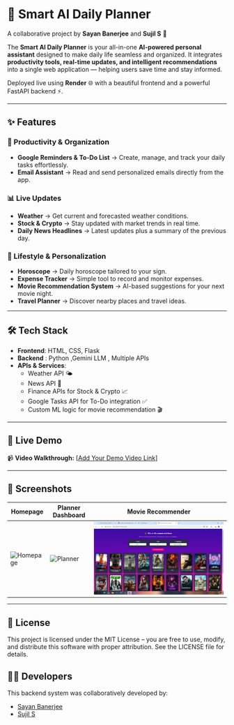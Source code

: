 # 🌟 Smart AI Daily Planner  

A collaborative project by **Sayan Banerjee** and **Sujil S** 🚀  

The **Smart AI Daily Planner** is your all-in-one **AI-powered personal assistant** designed to make daily life seamless and organized. It integrates **productivity tools, real-time updates, and intelligent recommendations** into a single web application — helping users save time and stay informed.  

Deployed live using **Render** 🌐 with a beautiful frontend and a powerful FastAPI backend ⚡.  

---

## ✨ Features  

### 📅 Productivity & Organization  
- **Google Reminders & To-Do List** → Create, manage, and track your daily tasks effortlessly.  
- **Email Assistant** → Read and send personalized emails directly from the app.  

### 📊 Live Updates  
- **Weather** → Get current and forecasted weather conditions.  
- **Stock & Crypto** → Stay updated with market trends in real time.  
- **Daily News Headlines** → Latest updates plus a summary of the previous day.  

### 🔮 Lifestyle & Personalization  
- **Horoscope** → Daily horoscope tailored to your sign.  
- **Expense Tracker** → Simple tool to record and monitor expenses.  
- **Movie Recommendation System** → AI-based suggestions for your next movie night.  
- **Travel Planner** → Discover nearby places and travel ideas.  

---

## 🛠️ Tech Stack  

- **Frontend**: HTML, CSS, Flask  
- **Backend** : Python ,Gemini LLM , Multiple APIs 
- **APIs & Services**:  
  - Weather API 🌤️  
  - News API 📰  
  - Finance APIs for Stock & Crypto 📈  
  - Google Tasks API for To-Do integration ✅  
  - Custom ML logic for movie recommendation 🎬  

---

## 🚀 Live Demo  

📹 **Video Walkthrough:** [[Add Your Demo Video Link](https://drive.google.com/file/d/1cXeE-yiACutR84K9yrXqRja6Cml2YNmj/view?usp=sharing)]  
  

---

## 📸 Screenshots  

| Homepage | Planner Dashboard | Movie Recommender |
|----------|------------------|------------------|
| ![Homepage](assets/homepage.png) | ![Planner](assets/dashboard.png) | ![Movies](assets/movies.png) |

---

## 📜 License

This project is licensed under the MIT License – you are free to use, modify, and distribute this software with proper attribution.
See the LICENSE
 file for details.

## 👨‍💻 Developers  

This backend system was collaboratively developed by:  
- [Sayan Banerjee](https://github.com/your-github-username)  
- [Sujil S](https://github.com/sujil-github-username)  


